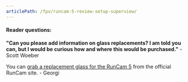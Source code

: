 ```yaml
---
articlePath: /fpv/runcam-5-review-setup-superview/
---
```


#### Reader questions:

**"Can you please add information on glass replacements? I am told you can, but I would be curious how and where this would be purchased."** - Scott Woeber

You can [grab a replacement glass for the RunCam 5](https://shop.runcam.com/tempered-glass-protector-for-runcam-5/) from the official RunCam site. - Georgi
